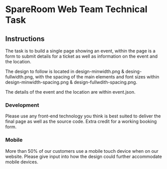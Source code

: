 # SpareRoom Web Team Technical Task

## Instructions

The task is to build a single page showing an event, within the page is a form to submit details for a ticket as well as information on the event and the location.

The design to follow is located in design-minwidth.png & desing-fullwidth.png, with the spacing of the main elements and font sizes within design-minwidth-spacing.png & design-fullwdith-spacing.png.

The details of the event and the location are within event.json.

### Development

Please use any front-end technology you think is best suited to deliver the final page as well as the source code. Extra credit for a working booking form.

### Mobile

More than 50% of our customers use a mobile touch device when on our website. Please give input into how the design could further accommodate mobile devices.
